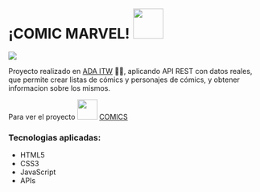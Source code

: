 # ¡COMIC MARVEL! <img src="https://media.giphy.com/media/r1oXhYVkbJBjws41Kn/giphy.gif" width="60">

<img src="https://user-images.githubusercontent.com/63518737/112737461-87d93900-8f39-11eb-9c95-4a522ea50ea1.jpeg">

Proyecto realizado en <a href="https://adaitw.org/">ADA ITW</a> 👩‍💻, aplicando API REST con datos reales, que permite crear listas de cómics y personajes de cómics, y obtener informacion sobre los mismos.

Para ver el proyecto <img src="https://media.giphy.com/media/kfdToDtrFydamGsbPz/giphy.gif" width="40"> <a href="https://sotodeborahcar.github.io/COMICS-ADA/">COMICS</a>

### Tecnologias aplicadas:

- HTML5
- CSS3
- JavaScript
- APIs

